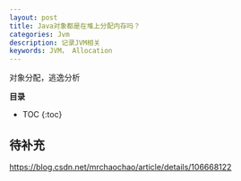 ```yaml
---
layout: post
title: Java对象都是在堆上分配内存吗？
categories: Jvm
description: 记录JVM相关
keywords: JVM， Allocation
---
```


对象分配，逃逸分析

**目录**

* TOC
{:toc}

## 待补充
https://blog.csdn.net/mrchaochao/article/details/106668122